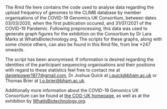 The Rmd file here contains the code used to analyse data regarding the upload frequency of genomes to the CLIMB database by member organisations of the COVID-19 Genomics UK Consortium, between dates 03/03/2020, when the first publication occured, and 31/07/2021 of the COVID-19 Pandemic. Following preprocessing, this data was used to generate graph figures for the exhibition on the Consortium by Dr Lara Marks at WhatIsBiotechnology.org. The scripts for these graphs, along with some choice others, can also be found in this Rmd file, from line *247 onwards.

The script has been anonymised. If information is desired regarding the identities of the participant sequencing organisations and their positions with regard to these statistics feel free to contact me at danielpower1977@gmail.com, Dr Joshua Quick at j.quick@bham.ac.uk or Thomas Brier at t.o.brier@bham.ac.uk.

Additionally more information about the COVID-19 Genomics UK Consortium can be found at [the COG-UK homepage](https://www.cogconsortium.uk/), as well as at the exhibition by [WhatIsBiotechnology.org](https://www.whatisbiotechnology.org/index.php/exhibitions/coguk).
